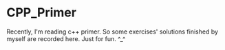 CPP_Primer
==========

Recently, I'm reading c++ primer. So some exercises' solutions finished by myself are recorded here. Just for fun. ^_^
